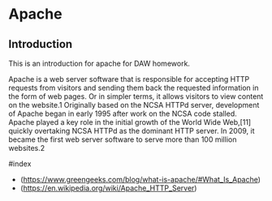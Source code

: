 # Apache

## Introduction

This is an introduction for apache for DAW homework.

Apache is a web server software that is responsible for accepting HTTP requests from visitors and sending them back the requested information in the form of web pages.
Or in simpler terms, it allows visitors to view content on the website.1 
Originally based on the NCSA HTTPd server, development of Apache began in early 1995 after work on the NCSA code stalled. Apache played a key role in the initial growth of the World Wide Web,[11] quickly overtaking NCSA HTTPd as the dominant HTTP server. In 2009, it became the first web server software to serve more than 100 million websites.2

#index
- (https://www.greengeeks.com/blog/what-is-apache/#What_Is_Apache)
- (https://en.wikipedia.org/wiki/Apache_HTTP_Server)
